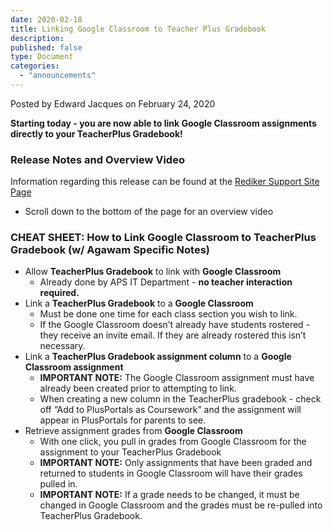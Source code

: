 ```yaml
---
date: 2020-02-18
title: Linking Google Classroom to Teacher Plus Gradebook
description:
published: false
type: Document
categories:
  - "announcements"
---
```


Posted by Edward Jacques on February 24, 2020

**Starting today - you are now able to link Google Classroom assignments directly to your TeacherPlus Gradebook!**

### Release Notes and Overview Video

Information regarding this release can be found at the [Rediker Support Site Page](https://support.rediker.com/support/solutions/articles/14000107777-html5-teacherplus-release-december-27-2019?wvideo=s0lmop0w73)
- Scroll down to the bottom of the page for an overview video

### CHEAT SHEET: How to Link Google Classroom to TeacherPlus Gradebook (w/ Agawam Specific Notes)


- Allow **TeacherPlus Gradebook** to link with **Google Classroom**
  - Already done by APS IT Department - **no teacher interaction required.**
- Link a **TeacherPlus Gradebook** to a **Google Classroom**
  - Must be done one time for each class section you wish to link.
  - If the Google Classroom doesn’t already have students rostered - they receive an invite email.  If they are already rostered this isn’t necessary.
- Link a **TeacherPlus Gradebook assignment column** to a **Google Classroom assignment**
  - **IMPORTANT NOTE:** The Google Classroom assignment must have already been created prior to attempting to link.
  - When creating a new column in the TeacherPlus gradebook - check off “Add to PlusPortals as Coursework” and the assignment will appear in PlusPortals for parents to see.
- Retrieve assignment grades from **Google Classroom**
  - With one click, you pull in grades from Google Classroom for the assignment to your TeacherPlus Gradebook
  - **IMPORTANT NOTE:** Only assignments that have been graded and returned to students in Google Classroom will have their grades pulled in.
  - **IMPORTANT NOTE:** If a grade needs to be changed, it must be changed in Google Classroom and the grades must be re-pulled into TeacherPlus Gradebook.
